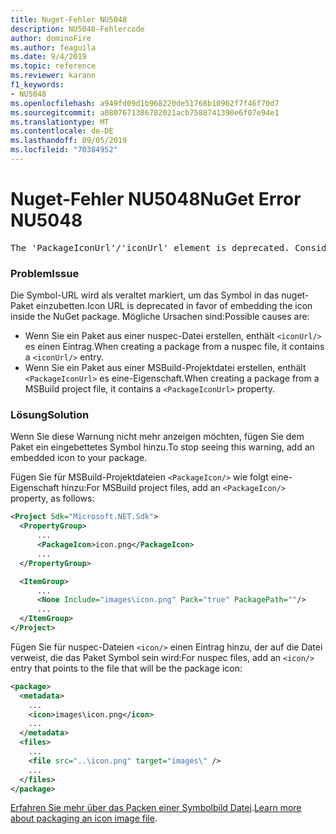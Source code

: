 ```yaml
---
title: Nuget-Fehler NU5048
description: NU5048-Fehlercode
author: dominoFire
ms.author: feaguila
ms.date: 9/4/2019
ms.topic: reference
ms.reviewer: karann
f1_keywords:
- NU5048
ms.openlocfilehash: a949fd09d1b968220de51768b10962f7f46f70d7
ms.sourcegitcommit: a0807671386782021acb7588741390e6f07e94e1
ms.translationtype: MT
ms.contentlocale: de-DE
ms.lasthandoff: 09/05/2019
ms.locfileid: "70384952"
---
```

# <a name="nuget-error-nu5048"></a><span data-ttu-id="d045c-103">Nuget-Fehler NU5048</span><span class="sxs-lookup"><span data-stu-id="d045c-103">NuGet Error NU5048</span></span>

<pre>The 'PackageIconUrl'/'iconUrl' element is deprecated. Consider using the 'PackageIcon'/'icon' element instead. Learn more at https://aka.ms/deprecateIconUrl</pre>


### <a name="issue"></a><span data-ttu-id="d045c-104">Problem</span><span class="sxs-lookup"><span data-stu-id="d045c-104">Issue</span></span>

<span data-ttu-id="d045c-105">Die Symbol-URL wird als veraltet markiert, um das Symbol in das nuget-Paket einzubetten.</span><span class="sxs-lookup"><span data-stu-id="d045c-105">Icon URL is deprecated in favor of embedding the icon inside the NuGet package.</span></span> <span data-ttu-id="d045c-106">Mögliche Ursachen sind:</span><span class="sxs-lookup"><span data-stu-id="d045c-106">Possible causes are:</span></span>

- <span data-ttu-id="d045c-107">Wenn Sie ein Paket aus einer nuspec-Datei erstellen, enthält `<iconUrl/>` es einen Eintrag.</span><span class="sxs-lookup"><span data-stu-id="d045c-107">When creating a package from a nuspec file, it contains a `<iconUrl/>` entry.</span></span>
- <span data-ttu-id="d045c-108">Wenn Sie ein Paket aus einer MSBuild-Projektdatei erstellen, enthält `<PackageIconUrl>` es eine-Eigenschaft.</span><span class="sxs-lookup"><span data-stu-id="d045c-108">When creating a package from a MSBuild project file, it contains a `<PackageIconUrl>` property.</span></span>


### <a name="solution"></a><span data-ttu-id="d045c-109">Lösung</span><span class="sxs-lookup"><span data-stu-id="d045c-109">Solution</span></span>

<span data-ttu-id="d045c-110">Wenn Sie diese Warnung nicht mehr anzeigen möchten, fügen Sie dem Paket ein eingebettetes Symbol hinzu.</span><span class="sxs-lookup"><span data-stu-id="d045c-110">To stop seeing this warning, add an embedded icon to your package.</span></span>

<span data-ttu-id="d045c-111">Fügen Sie für MSBuild-Projektdateien `<PackageIcon/>` wie folgt eine-Eigenschaft hinzu:</span><span class="sxs-lookup"><span data-stu-id="d045c-111">For MSBuild project files, add an `<PackageIcon/>` property, as follows:</span></span>

```xml
<Project Sdk="Microsoft.NET.Sdk">
  <PropertyGroup>
      ...
      <PackageIcon>icon.png</PackageIcon>
      ...
  </PropertyGroup>

  <ItemGroup>
      ...
      <None Include="images\icon.png" Pack="true" PackagePath=""/>
      ...
  </ItemGroup>
</Project>
```

<span data-ttu-id="d045c-112">Fügen Sie für nuspec-Dateien `<icon/>` einen Eintrag hinzu, der auf die Datei verweist, die das Paket Symbol sein wird:</span><span class="sxs-lookup"><span data-stu-id="d045c-112">For nuspec files, add an `<icon/>` entry that points to the file that will be the package icon:</span></span>

```xml
<package>
  <metadata>
    ...
    <icon>images\icon.png</icon>
    ...
  </metadata>
  <files>
    ...
    <file src="..\icon.png" target="images\" />
    ...
  </files>
</package>
```

<span data-ttu-id="d045c-113">[Erfahren Sie mehr über das Packen einer Symbolbild Datei](../msbuild-targets.md#packing-an-icon-image-file).</span><span class="sxs-lookup"><span data-stu-id="d045c-113">[Learn more about packaging an icon image file](../msbuild-targets.md#packing-an-icon-image-file).</span></span>
